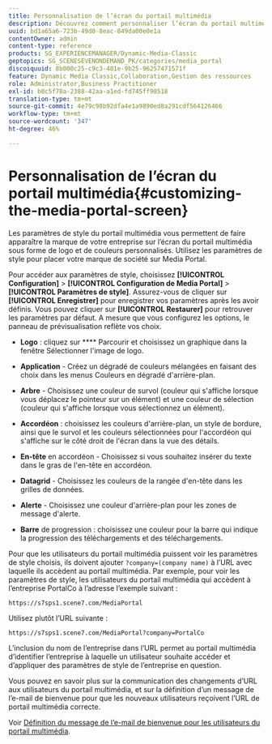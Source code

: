 ```yaml
---
title: Personnalisation de l’écran du portail multimédia
description: Découvrez comment personnaliser l’écran du portail multimédia.
uuid: bd1a65a6-723b-49d0-8eac-849da00e0e1a
contentOwner: admin
content-type: reference
products: SG_EXPERIENCEMANAGER/Dynamic-Media-Classic
geptopics: SG_SCENESEVENONDEMAND_PK/categories/media_portal
discoiquuid: 8b000c25-c9c3-481e-9b25-96257471571f
feature: Dynamic Media Classic,Collaboration,Gestion des ressources
role: Administrator,Business Practitioner
exl-id: b0c5f70a-2388-42aa-a1ed-fd745ff90518
translation-type: tm+mt
source-git-commit: 4e79c98b92dfa4e1a9890ed8a291cdf564126466
workflow-type: tm+mt
source-wordcount: '347'
ht-degree: 46%

---
```


# Personnalisation de l’écran du portail multimédia{#customizing-the-media-portal-screen}

Les paramètres de style du portail multimédia vous permettent de faire apparaître la marque de votre entreprise sur l’écran du portail multimédia sous forme de logo et de couleurs personnalisés. Utilisez les paramètres de style pour placer votre marque de société sur Media Portal.

Pour accéder aux paramètres de style, choisissez **[!UICONTROL Configuration]** > **[!UICONTROL Configuration de Media Portal]** > **[!UICONTROL Paramètres de style]**. Assurez-vous de cliquer sur **[!UICONTROL Enregistrer]** pour enregistrer vos paramètres après les avoir définis. Vous pouvez cliquer sur **[!UICONTROL Restaurer]** pour retrouver les paramètres par défaut. A mesure que vous configurez les options, le panneau de prévisualisation reflète vos choix.

* **Logo**  : cliquez sur  **** Parcourir et choisissez un graphique dans la fenêtre Sélectionner l&#39;image de logo.

* **Application**  - Créez un dégradé de couleurs mélangées en faisant des choix dans les menus Couleurs en dégradé d&#39;arrière-plan.

* **Arbre**  - Choisissez une couleur de survol (couleur qui s&#39;affiche lorsque vous déplacez le pointeur sur un élément) et une couleur de sélection (couleur qui s&#39;affiche lorsque vous sélectionnez un élément).

* **Accordéon**  : choisissez les couleurs d&#39;arrière-plan, un style de bordure, ainsi que le survol et les couleurs sélectionnées pour l&#39;accordéon qui s&#39;affiche sur le côté droit de l&#39;écran dans la vue des détails.

* **En-tête**  en accordéon - Choisissez si vous souhaitez insérer du texte dans le gras de l&#39;en-tête en accordéon.

* **Datagrid**  - Choisissez les couleurs de la rangée d&#39;en-tête dans les grilles de données.

* **Alerte**  - Choisissez une couleur d&#39;arrière-plan pour les zones de message d&#39;alerte.

* **Barre**  de progression : choisissez une couleur pour la barre qui indique la progression des téléchargements et des téléchargements.

Pour que les utilisateurs du portail multimédia puissent voir les paramètres de style choisis, ils doivent ajouter `?company=(company name)` à l’URL avec laquelle ils accèdent au portail multimédia. Par exemple, pour voir les paramètres de style, les utilisateurs du portail multimédia qui accèdent à l’entreprise PortalCo à l’adresse l’exemple suivant :

`https://s7sps1.scene7.com/MediaPortal`

Utilisez plutôt l’URL suivante :

`https://s7sps1.scene7.com/MediaPortal?company=PortalCo`

L’inclusion du nom de l’entreprise dans l’URL permet au portail multimédia d’identifier l’entreprise à laquelle un utilisateur souhaite accéder et d’appliquer des paramètres de style de l’entreprise en question.

Vous pouvez en savoir plus sur la communication des changements d’URL aux utilisateurs du portail multimédia, et sur la définition d’un message de l’e-mail de bienvenue pour que les nouveaux utilisateurs reçoivent l’URL de portail multimédia correcte.

Voir [Définition du message de l’e-mail de bienvenue pour les utilisateurs du portail multimédia](adding-media-portal-users.md#setting_up_the_welcome_e_mail_message_for_media_portal_users).
